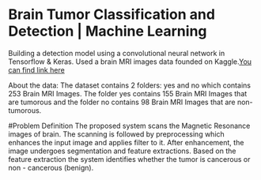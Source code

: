 # Brain Tumor Classification and Detection | Machine Learning
Building a detection model using a convolutional neural network in Tensorflow & Keras.
Used a brain MRI images data founded on Kaggle.[You can find link here](https://www.kaggle.com/datasets/navoneel/brain-mri-images-for-brain-tumor-detection)

About the data:
The dataset contains 2 folders: yes and no which contains 253 Brain MRI Images. The folder yes contains 155 Brain MRI Images that are tumorous and the folder no contains 98 Brain MRI Images that are non-tumorous.

#Problem Definition
The proposed system scans the Magnetic Resonance images of brain. The scanning is followed by preprocessing which enhances the input image and applies filter to it. After enhancement, the image undergoes segmentation and feature extractions. Based on the feature extraction the system identifies whether the tumor is cancerous or non - cancerous (benign).
